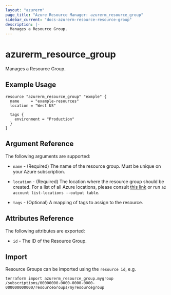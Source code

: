 ```yaml
---
layout: "azurerm"
page_title: "Azure Resource Manager: azurerm_resource_group"
sidebar_current: "docs-azurerm-resource-resource-group"
description: |-
  Manages a Resource Group.
---
```


# azurerm_resource_group

Manages a Resource Group.

## Example Usage

```hcl
resource "azurerm_resource_group" "exmple" {
  name     = "example-resources"
  location = "West US"

  tags {
    environment = "Production"
  }
}
```

## Argument Reference

The following arguments are supported:

* `name` - (Required) The name of the resource group. Must be unique on your
    Azure subscription.

* `location` - (Required) The location where the resource group should be created.
    For a list of all Azure locations, please consult [this link](http://azure.microsoft.com/en-us/regions/) or run `az account list-locations --output table`.

* `tags` - (Optional) A mapping of tags to assign to the resource.

## Attributes Reference

The following attributes are exported:

* `id` - The ID of the Resource Group.


## Import

Resource Groups can be imported using the `resource id`, e.g.

```shell
terraform import azurerm_resource_group.mygroup /subscriptions/00000000-0000-0000-0000-000000000000/resourceGroups/myresourcegroup
```
